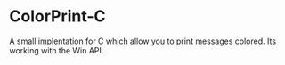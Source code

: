 # ColorPrint-C
A small implentation for C which allow you to print messages colored. Its working with the Win API.

